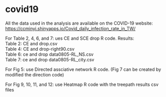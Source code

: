 # covid19
All the data used in the analysis are available on the COVID-19 website:
https://ccminyi.shinyapps.io/Covid_daily_infection_rate_in_TW/  

For Table 2, 4, 6, and 7: ues CE and SCE drop R code. 
Results:  
Table 2: CE and drop.csv    
Table 4: CE and drop-right90.csv    
Table 6: ce and drop data0805-RL_NS.csv   
Table 7: ce and drop data0805-RL_city.csv   

For Fig 5: use Directed assciative network R code. (Fig 7 can be created by modified the direction code)  

For Fig 9, 10, 11, and 12: use Heatmap R code with the treepath results csv files 
